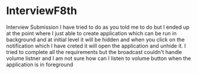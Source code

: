 # InterviewF8th
Interview Submission
I have tried to do as you told me to do but I ended up at the point where I just able to create application which can be run in background and at initial level it will be hidden and when you click on the notification which I have creted it will open the application and unhide it. I tried to complete all the requirements but the broadcast couldn't handle volume listner and I am not sure how can I listen to volume button when the application is in foreground 
